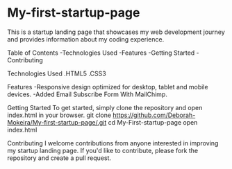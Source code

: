 # My-first-startup-page
This is a startup landing page that showcases my web development journey and provides information about my coding experience.

Table of Contents
-Technologies Used
-Features
-Getting Started
-Contributing

Technologies Used
.HTML5
.CSS3

Features
-Responsive design optimized for desktop, tablet and mobile devices.
-Added Email Subscribe Form With MailChimp.


Getting Started
To get started, simply clone the repository and open index.html in your browser.
git clone https://github.com/Deborah-Mokeira/My-first-startup-page/.git
cd My-First-startup-page
open index.html



Contributing
I welcome contributions from anyone interested in improving my startup landing page. If you'd like to contribute, please fork the repository and create a pull request.

